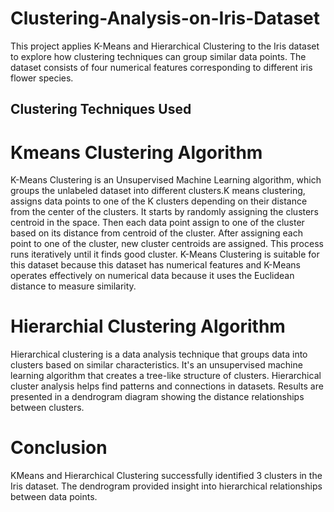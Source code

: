 # Clustering-Analysis-on-Iris-Dataset
This project applies K-Means and Hierarchical Clustering to the Iris dataset to explore how clustering techniques can group similar data points. The dataset consists of four numerical features corresponding to different iris flower species.

## Clustering Techniques Used
# Kmeans Clustering Algorithm
K-Means Clustering is an Unsupervised Machine Learning algorithm, which groups the unlabeled dataset into different clusters.K means clustering, assigns data points to one of the K clusters depending on their distance from the center of the clusters. It starts by randomly assigning the clusters centroid in the space. Then each data point assign to one of the cluster based on its distance from centroid of the cluster. After assigning each point to one of the cluster, new cluster centroids are assigned. This process runs iteratively until it finds good cluster.
K-Means Clustering is suitable for this dataset because this dataset has numerical features and K-Means operates effectively on numerical data because it uses the Euclidean distance to measure similarity.

# Hierarchial Clustering Algorithm
Hierarchical clustering is a data analysis technique that groups data into clusters based on similar characteristics. It's an unsupervised machine learning algorithm that creates a tree-like structure of clusters.
Hierarchical cluster analysis helps find patterns and connections in datasets. Results are presented in a dendrogram diagram showing the distance relationships between clusters.

# Conclusion
KMeans and Hierarchical Clustering successfully identified 3 clusters in the Iris dataset.
The dendrogram provided insight into hierarchical relationships between data points.

